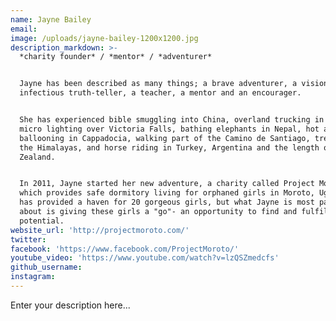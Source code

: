 ```yaml
---
name: Jayne Bailey
email:
image: /uploads/jayne-bailey-1200x1200.jpg
description_markdown: >-
  *charity founder* / *mentor* / *adventurer*


  Jayne has been described as many things; a brave adventurer, a visionary, an
  infectious truth-teller, a teacher, a mentor and an encourager.


  She has experienced bible smuggling into China, overland trucking in Africa,
  micro lighting over Victoria Falls, bathing elephants in Nepal, hot air
  ballooning in Cappadocia, walking part of the Camino de Santiago, trekking in
  the Himalayas, and horse riding in Turkey, Argentina and the length of New
  Zealand.


  In 2011, Jayne started her new adventure, a charity called Project Moroto
  which provides safe dormitory living for orphaned girls in Moroto, Uganda. She
  has provided a haven for 20 gorgeous girls, but what Jayne is most passionate
  about is giving these girls a "go"- an opportunity to find and fulfil their
  potential.
website_url: 'http://projectmoroto.com/'
twitter:
facebook: 'https://www.facebook.com/ProjectMoroto/'
youtube_video: 'https://www.youtube.com/watch?v=lzQSZmedcfs'
github_username:
instagram:
---
```


Enter your description here...
